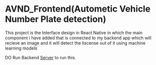 # AVND_Frontend(Autometic Vehicle Number Plate detection)
This project is the Interface design in React Native  in which  the main component i have added that is connected to my backend app which 
will recieve an image and it will detect the liscense out of it using machine learning models

DO Run Backend [Server](https://github.com/sulaiman-s/AVND_Backend) to run this.
